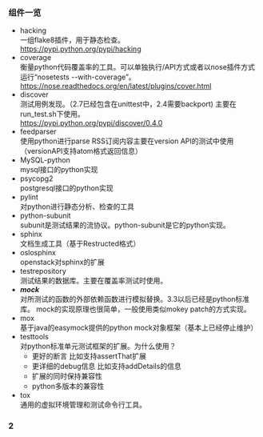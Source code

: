 ### 组件一览
+ hacking        
一组flake8插件，用于静态检查。  
https://pypi.python.org/pypi/hacking 
+ coverage        
衡量python代码覆盖率的工具。可以单独执行/API方式或者以nose插件方式运行“nosetests --with-coverage”。  
https://nose.readthedocs.org/en/latest/plugins/cover.html  
+ discover   
测试用例发现。（2.7已经包含在unittest中，2.4需要backport) 主要在run_test.sh下使用。  
https://pypi.python.org/pypi/discover/0.4.0   
+ feedparser   
使用python进行parse RSS订阅内容主要在version API的测试中使用（versionAPI支持atom格式返回信息）
+ MySQL-python  
mysql接口的python实现
+ psycopg2  
postgresql接口的python实现
+ pylint       
对python进行静态分析、检查的工具
+ python-subunit   
subunit是测试结果的流协议。python-subunit是它的python实现。
+ sphinx      
文档生成工具（基于Restructed格式）
+ oslosphinx  
openstack对sphinx的扩展
+ testrepository  
测试结果的数据库。主要在覆盖率测试时使用。
+ ***mock***       
对所测试的函数的外部依赖函数进行模拟替换。3.3以后已经是python标准库。
mock的实现原理也很简单，一般使用类似mokey patch的方式实现。  
+ mox        
基于java的easymock提供的python mock对象框架（基本上已经停止维护）
+ testtools   
对python标准单元测试框架的扩展。为什么使用？
  + 更好的断言    比如支持assertThat扩展
  + 更详细的debug信息  比如支持addDetails的信息
  + 扩展的同时保持兼容性  
  + python多版本的兼容性
+ tox   
通用的虚拟环境管理和测试命令行工具。


### 2
